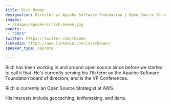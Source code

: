 ```yaml
---
title: Rich Bowen
designation: Director at Apache Software Foundation | Open Source Strategist at AWS
images: 
 - /images/speakers/rich-bowen.jpg
events:
 - "2023"
twitter: https://twitter.com/rbowen
linkedin: https://www.linkedin.com/in/rcbowen/
speaker_type: keynote

---
```


Rich has been working in and around open source since before we started to call it that. He's currently serving his 7th term on the Apache Software Foundation board of directors, and is the VP Conferences.

Rich is currently an Open Source Strategist at AWS.

His interests include geocaching, knifemaking, and darts.